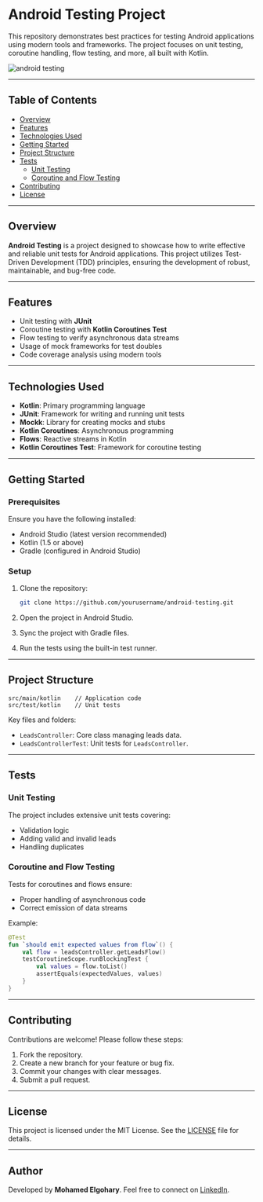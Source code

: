 # Android Testing Project

This repository demonstrates best practices for testing Android applications using modern tools and frameworks. The project focuses on unit testing, coroutine handling, flow testing, and more, all built with Kotlin.

![android testing](https://github.com/user-attachments/assets/c19d2df0-700a-4897-9abd-243834b074a8)

---

## Table of Contents

- [Overview](#overview)
- [Features](#features)
- [Technologies Used](#technologies-used)
- [Getting Started](#getting-started)
- [Project Structure](#project-structure)
- [Tests](#tests)
  - [Unit Testing](#unit-testing)
  - [Coroutine and Flow Testing](#coroutine-and-flow-testing)
- [Contributing](#contributing)
- [License](#license)

---

## Overview

**Android Testing** is a project designed to showcase how to write effective and reliable unit tests for Android applications. This project utilizes Test-Driven Development (TDD) principles, ensuring the development of robust, maintainable, and bug-free code.

---

## Features

- Unit testing with **JUnit**
- Coroutine testing with **Kotlin Coroutines Test**
- Flow testing to verify asynchronous data streams
- Usage of mock frameworks for test doubles
- Code coverage analysis using modern tools

---

## Technologies Used

- **Kotlin**: Primary programming language
- **JUnit**: Framework for writing and running unit tests
- **Mockk**: Library for creating mocks and stubs
- **Kotlin Coroutines**: Asynchronous programming
- **Flows**: Reactive streams in Kotlin
- **Kotlin Coroutines Test**: Framework for coroutine testing

---

## Getting Started

### Prerequisites

Ensure you have the following installed:

- Android Studio (latest version recommended)
- Kotlin (1.5 or above)
- Gradle (configured in Android Studio)

### Setup

1. Clone the repository:
   ```bash
   git clone https://github.com/yourusername/android-testing.git
   ```

2. Open the project in Android Studio.

3. Sync the project with Gradle files.

4. Run the tests using the built-in test runner.

---

## Project Structure

```plaintext
src/main/kotlin    // Application code
src/test/kotlin    // Unit tests
```

Key files and folders:
- `LeadsController`: Core class managing leads data.
- `LeadsControllerTest`: Unit tests for `LeadsController`.

---

## Tests

### Unit Testing

The project includes extensive unit tests covering:
- Validation logic
- Adding valid and invalid leads
- Handling duplicates

### Coroutine and Flow Testing

Tests for coroutines and flows ensure:
- Proper handling of asynchronous code
- Correct emission of data streams

Example:
```kotlin
@Test
fun `should emit expected values from flow`() {
    val flow = leadsController.getLeadsFlow()
    testCoroutineScope.runBlockingTest {
        val values = flow.toList()
        assertEquals(expectedValues, values)
    }
}
```

---

## Contributing

Contributions are welcome! Please follow these steps:

1. Fork the repository.
2. Create a new branch for your feature or bug fix.
3. Commit your changes with clear messages.
4. Submit a pull request.

---

## License

This project is licensed under the MIT License. See the [LICENSE](LICENSE) file for details.

---

## Author

Developed by **Mohamed Elgohary**. Feel free to connect on [LinkedIn]([https://linkedin.com/in/muhammadalgohar](https://www.linkedin.com/in/mohamed-elgohary8)).
